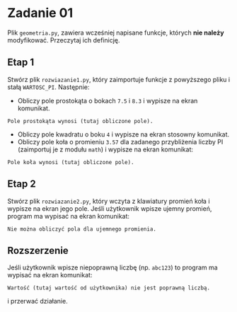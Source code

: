 # Zadanie 01
Plik `geometria.py`, zawiera wcześniej napisane funkcje, których __nie należy__ modyfikować. Przeczytaj ich definicję.

## Etap 1
Stwórz plik `rozwiazanie1.py`, który zaimportuje funkcje z powyższego pliku i stałą `WARTOSC_PI`. Następnie:
- Obliczy pole prostokąta o bokach `7.5` i `8.3` i wypisze na ekran komunikat.
```
Pole prostokąta wynosi (tutaj obliczone pole).
```
- Obliczy pole kwadratu o boku `4` i wypisze na ekran stosowny komunikat.
- Obliczy pole koła o promieniu `3.57` dla zadanego przybliżenia liczby PI (zaimportuj je z modułu `math`) i wypisze na ekran komunikat:
```
Pole koła wynosi (tutaj obliczone pole).
```

## Etap 2
Stwórz plik `rozwiazanie2.py`, który wczyta z klawiatury promień koła i wypisze na ekran jego pole.
Jeśli użytkownik wpisze ujemny promień, program ma wypisać na ekran komunikat:
```
Nie można obliczyć pola dla ujemnego promienia.
```

## Rozszerzenie
Jeśli użytkownik wpisze niepoprawną liczbę (np. `abc123`) to program ma wypisać na ekran komunikat:
```
Wartość (tutaj wartość od użytkownika) nie jest poprawną liczbą.
```
i przerwać działanie.
